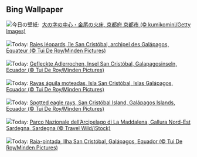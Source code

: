 ## Bing Wallpaper
![](https://www.bing.com/th?id=OHR.Okuribi2025_JA-JP4621795615_UHD.jpg&w=1000)今日の壁紙: &nbsp;[大の字の中心・金尾の火床, 京都府 京都市 (© kumikomini/Getty Images)](https://www.bing.com/th?id=OHR.Okuribi2025_JA-JP4621795615_UHD.jpg)
<br><br/>
![](https://www.bing.com/th?id=OHR.SpottedEagleRay_FR-FR5066753247_UHD.jpg&w=1000)Today: [Raies léopards, île San Cristóbal, archipel des Galápagos, Équateur (© Tui De Roy/Minden Pictures)](https://www.bing.com/th?id=OHR.SpottedEagleRay_FR-FR5066753247_UHD.jpg)
<br><br/>
![](https://www.bing.com/th?id=OHR.SpottedEagleRay_DE-DE1512505039_UHD.jpg&w=1000)Today: [Gefleckte Adlerrochen, Insel San Cristóbal, Galapagosinseln, Ecuador (© Tui De Roy/Minden Pictures)](https://www.bing.com/th?id=OHR.SpottedEagleRay_DE-DE1512505039_UHD.jpg)
<br><br/>
![](https://www.bing.com/th?id=OHR.SpottedEagleRay_ES-ES4665305758_UHD.jpg&w=1000)Today: [Rayas águila moteadas, Isla San Cristóbal, Islas Galápagos, Ecuador (© Tui De Roy/Minden Pictures)](https://www.bing.com/th?id=OHR.SpottedEagleRay_ES-ES4665305758_UHD.jpg)
<br><br/>
![](https://www.bing.com/th?id=OHR.SpottedEagleRay_EN-GB2531931284_UHD.jpg&w=1000)Today: [Spotted eagle rays, San Cristóbal Island, Galápagos Islands, Ecuador (© Tui De Roy/Minden Pictures)](https://www.bing.com/th?id=OHR.SpottedEagleRay_EN-GB2531931284_UHD.jpg)
<br><br/>
![](https://www.bing.com/th?id=OHR.LaMaddalenaSardegna_IT-IT3035454950_UHD.jpg&w=1000)Today: [Parco Nazionale dell’Arcipelago di La Maddalena, Gallura Nord-Est Sardegna, Sardegna (© Travel Wild/iStock)](https://www.bing.com/th?id=OHR.LaMaddalenaSardegna_IT-IT3035454950_UHD.jpg)
<br><br/>
![](https://www.bing.com/th?id=OHR.SpottedEagleRay_PT-BR1035439304_UHD.jpg&w=1000)Today: [Raia-pintada, Ilha San Cristóbal, Galápagos, Equador (© Tui De Roy/Minden Pictures)](https://www.bing.com/th?id=OHR.SpottedEagleRay_PT-BR1035439304_UHD.jpg)
<br><br/>
